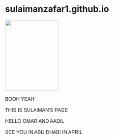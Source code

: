 # sulaimanzafar1.github.io
 <html>

<head>
<meta http-equiv=Content-Type content="text/html; charset=utf-8">
<meta name=Generator content="Microsoft Word 15 (filtered)">
<style>
<!--
 /* Font Definitions */
 @font-face
	{font-family:"Cambria Math";
	panose-1:2 4 5 3 5 4 6 3 2 4;}
@font-face
	{font-family:Calibri;
	panose-1:2 15 5 2 2 2 4 3 2 4;}
 /* Style Definitions */
 p.MsoNormal, li.MsoNormal, div.MsoNormal
	{margin:0in;
	margin-bottom:.0001pt;
	font-size:12.0pt;
	font-family:"Calibri",sans-serif;}
.MsoChpDefault
	{font-family:"Calibri",sans-serif;}
@page WordSection1
	{size:8.5in 11.0in;
	margin:1.0in 1.0in 1.0in 1.0in;}
div.WordSection1
	{page:WordSection1;}
-->
</style>

</head>

<body lang=EN-US>

<div class=WordSection1>

<p class=MsoNormal><img width=173 height=231 id="Picture 1"
src="BOOH%20YEAH.fld/image001.jpg"></p>

<p class=MsoNormal>&nbsp;</p>

<p class=MsoNormal>BOOH YEAH </p>

<p class=MsoNormal>&nbsp;</p>

<p class=MsoNormal>THIS IS SULAIMAN’S PAGE</p>

<p class=MsoNormal>&nbsp;</p>

<p class=MsoNormal>HELLO OMAR AND AADIL</p>

<p class=MsoNormal>&nbsp;</p>

<p class=MsoNormal>SEE YOU IN ABU DHABI IN APRIL</p>

</div>

</body>

</html>
